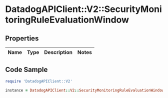 # DatadogAPIClient::V2::SecurityMonitoringRuleEvaluationWindow

## Properties

Name | Type | Description | Notes
------------ | ------------- | ------------- | -------------

## Code Sample

```ruby
require 'DatadogAPIClient::V2'

instance = DatadogAPIClient::V2::SecurityMonitoringRuleEvaluationWindow.new()
```



